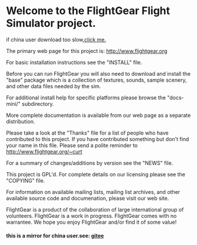 # Welcome to the FlightGear Flight Simulator project.

if china user download too slow,[click me.](https://github.com/sysdl132/flightgear#this-is-a-mirror-for-china-usersee-gitee)

The primary web page for this project is: http://www.flightgear.org

For basic installation instructions see the "INSTALL" file.

Before you can run FlightGear you will also need to download and
install the "base" package which is a collection of textures, sounds,
sample scenery, and other data files needed by the sim.

For additional install help for specific platforms please browse the
"docs-mini/" subdirectory.

More complete documentation is available from our web page as a
separate distribution.

Please take a look at the "Thanks" file for a list of people who have
contributed to this project.  If you have contributed something but
don't find your name in this file.  Please send a polite reminder to
http://www.flightgear.org/~curt

For a summary of changes/additions by version see the "NEWS" file.

This project is GPL'd.  For complete details on our licensing please
see the "COPYING" file.

For information on available mailing lists, mailing list archives, and
other available source code and documenation, please visit our web
site.

FlightGear is a product of the collaboration of large international
group of volunteers.  FlightGear is a work in progress.  FlightGear
comes with no warrantee.  We hope you enjoy FlightGear and/or find it
of some value!

#### this is a mirror for china user.see: [gitee](https://gitee.com/sysdl132/flightgear/tree/latest)
